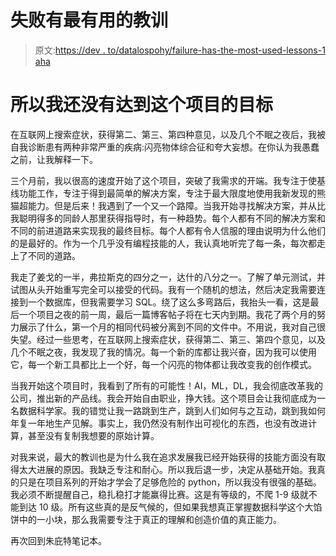 # 失败有最有用的教训

> 原文:[https://dev . to/datalospohy/failure-has-the-most-used-lessons-1 aha](https://dev.to/datalospohy/failure-has-the-most-useful-lessons-1aha)

# 所以我还没有达到这个项目的目标

在互联网上搜索症状，获得第二、第三、第四种意见，以及几个不眠之夜后，我被自我诊断患有两种非常严重的疾病:闪亮物体综合征和夸大妄想。在你认为我愚蠢之前，让我解释一下。

三个月前，我以很高的速度开始了这个项目，突破了我需求的开端。我专注于使基线功能工作，专注于得到最简单的解决方案，专注于最大限度地使用我新发现的熊猫超能力。但是后来！我遇到了一个又一个路障。当我开始寻找解决方案，并从比我聪明得多的同龄人那里获得指导时，有一种趋势。每个人都有不同的解决方案和不同的前进道路来实现我的最终目标。每个人都有令人信服的理由说明为什么他们的是最好的。作为一个几乎没有编程技能的人，我认真地听完了每一条，每次都走上了不同的道路。

我走了姜戈的一半，弗拉斯克的四分之一，达什的八分之一。了解了单元测试，并试图从头开始重写完全可以接受的代码。我有一个随机的想法，然后决定我需要连接到一个数据库，但我需要学习 SQL。绕了这么多弯路后，我抬头一看，这是最后一个项目之夜的前一周，最后一篇博客帖子将在七天内到期。我花了两个月的努力展示了什么，第一个月的相同代码被分离到不同的文件中。不用说，我对自己很失望。经过一些思考，在互联网上搜索症状，获得第二、第三、第四个意见，以及几个不眠之夜，我发现了我的情况。每一个新的库都让我兴奋，因为我可以使用它，每一个新工具都比上一个好，每一个闪亮的物体都让我改变我的创作模式。

当我开始这个项目时，我看到了所有的可能性！AI，ML，DL，我会彻底改革我的公司，推出新的产品线。我会开始自由职业，挣大钱。这个项目会让我彻底成为一名数据科学家。我的错觉让我一路跳到生产，跳到人们如何与之互动，跳到我如何年复一年地生产见解。事实上，我仍然没有制作出可视化的东西，也没有改进计算，甚至没有复制我想要的原始计算。

对我来说，最大的教训也是为什么我在追求发展我已经开始获得的技能方面没有取得太大进展的原因。我缺乏专注和耐心。所以我后退一步，决定从基础开始。我真的只是在项目系列的开始才学会了足够危险的 python，所以我没有很强的基础。我必须不断提醒自己，稳扎稳打才能赢得比赛。这是有等级的，不爬 1-9 级就不能到达 10 级。所有这些真的是反气候的，但如果我想真正掌握数据科学这个大馅饼中的一小块，那么我需要专注于真正的理解和创造价值的真正能力。

再次回到朱庇特笔记本。